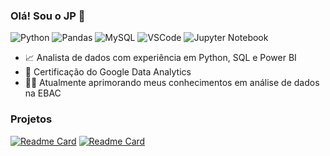 ### Olá! Sou o JP 👋
![Python](https://img.shields.io/badge/Python-FFD43B?style=for-the-badge&logo=python&logoColor=blu)
![Pandas](https://img.shields.io/badge/Pandas-2C2D72?style=for-the-badge&logo=pandas&logoColor=white)
![MySQL](https://img.shields.io/badge/MySQL-005C84?style=for-the-badge&logo=mysql&logoColor=white)
![VSCode](https://img.shields.io/badge/VSCode-0078D4?style=for-the-badge&logo=visual%20studio%20code&logoColor=white)
![Jupyter Notebook](https://img.shields.io/badge/Jupyter-F37626.svg?&style=for-the-badge&logo=Jupyter&logoColor=white)
- 📈 Analista de dados com experiência em Python, SQL e Power BI
- 📝 Certificação do Google Data Analytics
- 👨‍🔬 Atualmente aprimorando meus conhecimentos em análise de dados na EBAC

### Projetos
[![Readme Card](https://github-readme-stats.vercel.app/api/pin/?username=jpfreire0&repo=dados-logistica)](https://github.com/anuraghazra/github-readme-stats)
[![Readme Card](https://github-readme-stats.vercel.app/api/pin/?username=jpfreire0&repo=dados-logistica)](https://github.com/anuraghazra/github-readme-stats)

<!--
**jpfreire0/jpfreire0** is a ✨ _special_ ✨ repository because its `README.md` (this file) appears on your GitHub profile.

Here are some ideas to get you started:

- 🔭 I’m currently working on ...
- 🌱 I’m currently learning ...
- 👯 I’m looking to collaborate on ...
- 🤔 I’m looking for help with ...
- 💬 Ask me about ...
- 📫 How to reach me: ...
- 😄 Pronouns: ...
- ⚡ Fun fact: ...
-->
